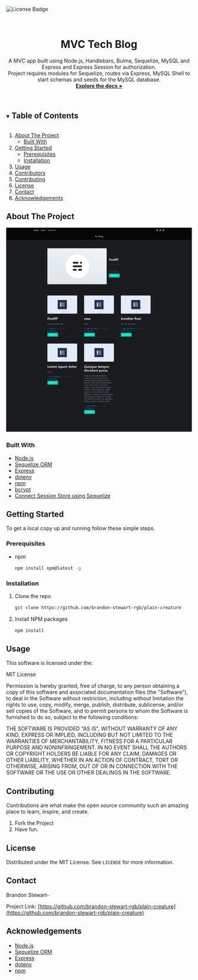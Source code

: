 

![License Badge](https://img.shields.io/static/v1?label=license&message=MIT&color=brightgreen&style=for-the-badge)


<br />
<p align="center">

  <h1 align="center">MVC Tech Blog</h1>

  <p align="center">
    A MVC app built using Node.js, Handlebars, Bulma, Sequelize, MySQL and Express and Express Session for authorization. <br> Project requires modules for Sequelize, routes via Express, MySQL Shell to start schemas and seeds for the MySQL database.
    <br />
    <a href="https://github.com/brandon-stewart-rgb/plain-creature"><strong>Explore the docs »</strong></a>
    <br />
    <br />
  </p>
</p>



<!-- TABLE OF CONTENTS -->
<details open="open">
  <summary><h2 style="display: inline-block">Table of Contents</h2></summary>
  <ol>
    <li>
      <a href="#about-the-project">About The Project</a>
      <ul>
        <li><a href="#built-with">Built With</a></li>
      </ul>
    </li>
    <li>
      <a href="#getting-started">Getting Started</a>
      <ul>
        <li><a href="#prerequisites">Prerequisites</a></li>
        <li><a href="#installation">Installation</a></li>
      </ul>
    </li>
    <li><a href="#usage">Usage</a></li>
    <li><a href="#contributors">Contributors</a></li>
    <li><a href="#contributing">Contributing</a></li>
    <li><a href="#license">License</a></li>
    <li><a href="#contact">Contact</a></li>
    <li><a href="#acknowledgements">Acknowledgements</a></li>
  </ol>
</details>



<!-- ABOUT THE PROJECT -->
## About The Project



![Screenshot ](public/img/screenshot.png)



### Built With

* [Node.js](https://nodejs.dev/)
* [Sequelize ORM](https://sequelize.org/)
* [Express](https://expressjs.com/)
* [dotenv](https://www.npmjs.com/package/dotenv)
* [npm](https://www.npmjs.com/)
* [bcrypt](https://www.npmjs.com/package/bcrypt)
* [Connect Session Store using Sequelize](https://www.npmjs.com/package/connect-session-sequelize)



<!-- GETTING STARTED -->
## Getting Started

To get a local copy up and running follow these simple steps.

### Prerequisites

* npm
  ```sh
  npm install npm@latest -g
  ```

### Installation

1. Clone the repo
   ```sh
   git clone https://github.com/brandon-stewart-rgb/plain-creature
   ```
2. Install NPM packages
   ```sh
   npm install
   ```



<!-- USAGE EXAMPLES -->
## Usage

This software is licensed under the:

MIT License

Permission is hereby granted, free of charge, to any person obtaining a copy
of this software and associated documentation files (the "Software"), to deal
in the Software without restriction, including without limitation the rights
to use, copy, modify, merge, publish, distribute, sublicense, and/or sell
copies of the Software, and to permit persons to whom the Software is
furnished to do so, subject to the following conditions:

THE SOFTWARE IS PROVIDED "AS IS", WITHOUT WARRANTY OF ANY KIND, EXPRESS OR
IMPLIED, INCLUDING BUT NOT LIMITED TO THE WARRANTIES OF MERCHANTABILITY,
FITNESS FOR A PARTICULAR PURPOSE AND NONINFRINGEMENT. IN NO EVENT SHALL THE
AUTHORS OR COPYRIGHT HOLDERS BE LIABLE FOR ANY CLAIM, DAMAGES OR OTHER
LIABILITY, WHETHER IN AN ACTION OF CONTRACT, TORT OR OTHERWISE, ARISING FROM,
OUT OF OR IN CONNECTION WITH THE SOFTWARE OR THE USE OR OTHER DEALINGS IN THE
SOFTWARE.





<!-- CONTRIBUTING -->
## Contributing

Contributions are what make the open source community such an amazing place to learn, inspire, and create.

1. Fork the Project
2. Have fun.




<!-- LICENSE -->
## License

Distributed under the MIT License. See `LICENSE` for more information.



<!-- CONTACT -->
## Contact

Brandon Stewart- 

Project Link: [https://github.com/brandon-stewart-rgb/plain-creature](https://github.com/brandon-stewart-rgb/plain-creature)



<!-- ACKNOWLEDGEMENTS -->
## Acknowledgements

* [Node.js](https://nodejs.dev/)
* [Sequelize ORM](https://sequelize.org/)
* [Express](https://expressjs.com/)
* [dotenv](https://www.npmjs.com/package/dotenv)
* [npm](https://www.npmjs.com/)


